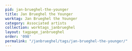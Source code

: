```yaml
---
pid: jan-brueghel-the-younger
title: Jan Brueghel the Younger
worktag: Jan Brueghel the Younger
category: Associated artists
collection: worktags_janbrueghel
layout: tagpage_janbrueghel
order: '098'
permalink: "/janbrueghel/tags/jan-brueghel-the-younger/"
---
```

